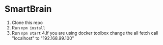# SmartBrain 

1. Clone this repo
2. Run `npm install`
3. Run `npm start`
4.If you are using docker toolbox change the all fetch call "localhost" to "192.168.99.100"
